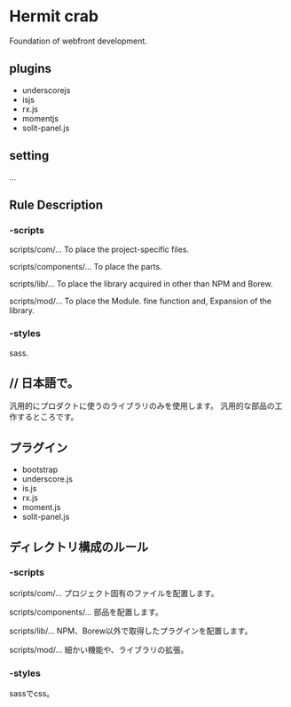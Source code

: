 # Hermit crab
Foundation of webfront development.

## plugins
* underscorejs
* isjs
* rx.js
* momentjs
* solit-panel.js

## setting
...

## Rule Description

### -scripts
scripts/com/... To place the project-specific files.

scripts/components/... To place the parts.

scripts/lib/... To place the library acquired in other than NPM and Borew.

scripts/mod/... To place the Module. fine function and, Expansion of the library.

### -styles
sass.


## // 日本語で。
汎用的にプロダクトに使うのライブラリのみを使用します。
汎用的な部品の工作するところです。

## プラグイン
* bootstrap
* underscore.js
* is.js
* rx.js
* moment.js
* solit-panel.js

## ディレクトリ構成のルール

### -scripts
scripts/com/... プロジェクト固有のファイルを配置します。

scripts/components/... 部品を配置します。

scripts/lib/... NPM、Borew以外で取得したプラグインを配置します。

scripts/mod/... 細かい機能や、ライブラリの拡張。


### -styles
sassでcss。
